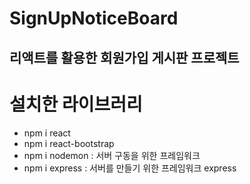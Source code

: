 # SignUpNoticeBoard

## 리액트를 활용한 회원가입 게시판 프로젝트 

# 설치한 라이브러리 
- npm i react 
- npm i react-bootstrap
- npm i nodemon : 서버 구동을 위한 프레임워크 
- npm i express : 서버를 만들기 위한 프레임워크 express 
